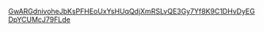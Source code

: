 [GwARGdnivoheJbKsPFHEoUxYsHUqQdjXmRSLvQE3Gy7Yf8K9C1DHvDyEGDpYCUMcJ79FLde](https://youtu.be/k6U-i4gXkLM?list=PLo7g9OE1yqEKY4KxAiPpqA9gp7XOcPQ2V&t=1888)
